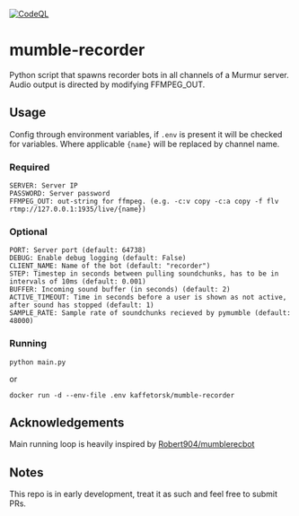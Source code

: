 [![CodeQL](https://github.com/kaffetorsk/mumble-recorder/actions/workflows/codeql.yml/badge.svg)](https://github.com/kaffetorsk/mumble-recorder/actions/workflows/codeql.yml)

# mumble-recorder
Python script that spawns recorder bots in all channels of a Murmur server.
Audio output is directed by modifying FFMPEG_OUT.

## Usage
Config through environment variables, if `.env` is present it will be checked for variables.
Where applicable `{name}` will be replaced by channel name.
### Required
```
SERVER: Server IP
PASSWORD: Server password
FFMPEG_OUT: out-string for ffmpeg. (e.g. -c:v copy -c:a copy -f flv rtmp://127.0.0.1:1935/live/{name})
```
### Optional
```
PORT: Server port (default: 64738)
DEBUG: Enable debug logging (default: False)
CLIENT_NAME: Name of the bot (default: "recorder")
STEP: Timestep in seconds between pulling soundchunks, has to be in intervals of 10ms (default: 0.001)
BUFFER: Incoming sound buffer (in seconds) (default: 2)
ACTIVE_TIMEOUT: Time in seconds before a user is shown as not active, after sound has stopped (default: 1)
SAMPLE_RATE: Sample rate of soundchunks recieved by pymumble (default: 48000)
```
### Running
```
python main.py
```
or
```
docker run -d --env-file .env kaffetorsk/mumble-recorder
```
## Acknowledgements
Main running loop is heavily inspired by [Robert904/mumblerecbot](https://github.com/Robert904/mumblerecbot)

## Notes
This repo is in early development, treat it as such and feel free to submit PRs.
